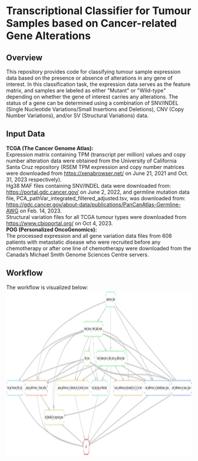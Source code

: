 # Transcriptional Classifier for Tumour Samples based on Cancer-related Gene Alterations

## Overview
This repository provides code for classifying tumour sample expression data based on the presence or absence of alterations in any gene of interest. In this classification task, the expression data serves as the feature matrix, and samples are labeled as either "Mutant" or "Wild-type" depending on whether the gene of interest carries any alterations. The status of a gene can be determined using a combination of SNV/INDEL (Single Nucleotide Variations/Small Insertions and Deletions), CNV (Copy Number Variations), and/or SV (Structural Variations) data.

## Input Data
**TCGA (The Cancer Genome Atlas):**<br/>
Expression matrix containing TPM (transcript per million) values and copy number alteration data were obtained from the University of California Santa Cruz repository (RSEM TPM expression and copy number matrices were downloaded from https://xenabrowser.net/ on June 21, 2021 and Oct. 31, 2023 respectively).<br/>
Hg38 MAF files containing SNV/INDEL data were downloaded from: https://portal.gdc.cancer.gov/ on June 2, 2022, and germline mutation data file, PCA_pathVar_integrated_filtered_adjusted.tsv, was downloaded from: https://gdc.cancer.gov/about-data/publications/PanCanAtlas-Germline-AWG on Feb. 14, 2023.<br/> 
Structural variation files for all TCGA tumour types were downloaded from https://www.cbioportal.org/ on Oct 4, 2023.<br/>
**POG (Personalized OncoGenomics):**<br/>
The processed expression and all gene variation data files from 608 patients with metastatic disease who were recruited before any chemotherapy or after one line of chemotherapy were downloaded from the Canada’s Michael Smith Genome Sciences Centre servers.

## Workflow

The workflow is visualized below: \
<img src="dag.png" width="900" height="450">
